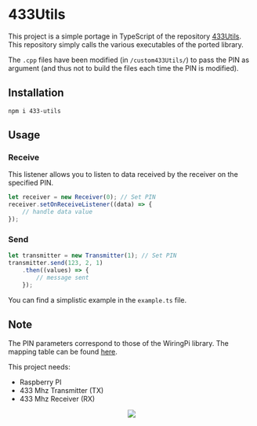 # 433Utils

This project is a simple portage in TypeScript of the repository [433Utils](https://github.com/ninjablocks/433Utils).
This repository simply calls the various executables of the ported library.

The `.cpp` files have been modified (in `/custom433Utils/`) to pass the PIN as argument (and thus not to build the files each time the PIN is modified).

## Installation

```
npm i 433-utils
```

## Usage

### Receive

This listener allows you to listen to data received by the receiver on the specified PIN.

```typescript
let receiver = new Receiver(0); // Set PIN
receiver.setOnReceiveListener((data) => {
    // handle data value
});
```

### Send

```typescript
let transmitter = new Transmitter(1); // Set PIN
transmitter.send(123, 2, 1)
    .then((values) => {
        // message sent
    });
```

You can find a simplistic example in the `example.ts` file.

## Note

The PIN parameters correspond to those of the WiringPi library. The mapping table can be found [here](http://wiringpi.com/wp-content/uploads/2013/03/pins.pdf).

This project needs:

- Raspberry PI
- 433 Mhz Transmitter (TX)
- 433 Mhz Receiver (RX)

<p align="center">
  <img src="https://github.com/baudev/433Utils/blob/master/schema.png?raw=true">
</p>